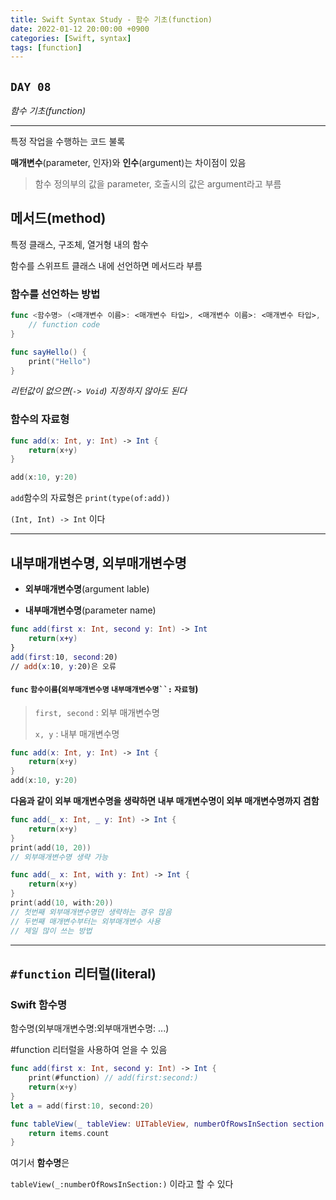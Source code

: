```yaml
---
title: Swift Syntax Study - 함수 기초(function)
date: 2022-01-12 20:00:00 +0900
categories: [Swift, syntax]
tags: [function]
---
```


## `DAY 08`

*함수 기초(function)*

---

특정 작업을 수행하는 코드 불록

**매개변수**(parameter, 인자)와 **인수**(argument)는 차이점이 있음

> 함수 정의부의 값을 parameter, 호출시의 값은 argument라고 부름

## 메서드(method)

특정 클래스, 구조체, 열거형 내의 함수

함수를 스위프트 클래스 내에 선언하면 메서드라 부름

### 함수를 선언하는 방법

```swift
func <함수명> (<매개변수 이름>: <매개변수 타입>, <매개변수 이름>: <매개변수 타입>, ...) -> <반환값 타입> {
    // function code
}
```

```swift
func sayHello() {
    print("Hello")
}
```
*리턴값이 없으면(`-> Void`) 지정하지 않아도 된다*

### 함수의 자료형

```swift
func add(x: Int, y: Int) -> Int {
    return(x+y)
}

add(x:10, y:20)
```

`add`함수의 자료형은 `print(type(of:add))`

`(Int, Int) -> Int` 이다

---

## 내부매개변수명, 외부매개변수명

- **외부매개변수명**(argument lable)

- **내부매개변수명**(parameter name)

```swift
func add(first x: Int, second y: Int) -> Int 
    return(x+y)
}
add(first:10, second:20)
// add(x:10, y:20)은 오류
```

#### `func` `함수이름`(`외부매개변수명` `내부매개변수명``:` `자료형`)

> `first, second` : 외부 매개변수명
> 
> `x, y` : 내부 매개변수명

```swift
func add(x: Int, y: Int) -> Int {
    return(x+y)
}
add(x:10, y:20)
```
**다음과 같이 외부 매개변수명을 생략하면 내부 매개변수명이 외부 매개변수명까지 겸함**

```swift
func add(_ x: Int, _ y: Int) -> Int {
    return(x+y)
}
print(add(10, 20))
// 외부매개변수명 생략 가능

func add(_ x: Int, with y: Int) -> Int {
    return(x+y)
}
print(add(10, with:20))
// 첫번째 외부매개변수명만 생략하는 경우 많음
// 두번째 매개변수부터는 외부매개변수 사용
// 제일 많이 쓰는 방법
```

---

## `#function` 리터럴(literal)

### Swift 함수명

함수명(외부매개변수명:외부매개변수명: ...)

#function 리터럴을 사용하여 얻을 수 있음

```swift
func add(first x: Int, second y: Int) -> Int {
    print(#function) // add(first:second:)
    return(x+y)
}
let a = add(first:10, second:20)
```

```swift
func tableView(_ tableView: UITableView, numberOfRowsInSection section: Int) -> Int {
    return items.count
}
```
여기서 **함수명**은

`tableView(_:numberOfRowsInSection:)` 이라고 할 수 있다

